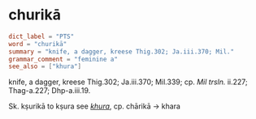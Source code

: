 # churikā

``` toml
dict_label = "PTS"
word = "churikā"
summary = "knife, a dagger, kreese Thig.302; Ja.iii.370; Mil."
grammar_comment = "feminine a"
see_also = ["khura"]
```

knife, a dagger, kreese Thig.302; Ja.iii.370; Mil.339; cp. *Mil trsln.* ii.227; Thag\-a.227; Dhp\-a.iii.19.

Sk. kṣurikā to kṣura see *[khura](khura.md)*, cp. chārikā → khara

